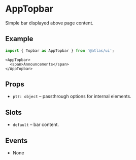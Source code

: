 # AppTopbar

Simple bar displayed above page content.

## Example
```ts
import { Topbar as AppTopbar } from '@atlas/ui';
```

```vue
<AppTopbar>
  <span>Announcements</span>
</AppTopbar>
```

## Props
- `pt?: object` – passthrough options for internal elements.

## Slots
- `default` – bar content.

## Events
- None
